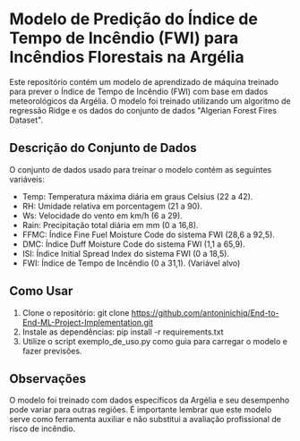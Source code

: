 # Modelo de Predição do Índice de Tempo de Incêndio (FWI) para Incêndios Florestais na Argélia
Este repositório contém um modelo de aprendizado de máquina treinado para prever o Índice de Tempo de Incêndio (FWI) com base em dados meteorológicos da Argélia. O modelo foi treinado utilizando um algoritmo de regressão Ridge e os dados do conjunto de dados "Algerian Forest Fires Dataset".
## Descrição do Conjunto de Dados
O conjunto de dados usado para treinar o modelo contém as seguintes variáveis:
  - Temp: Temperatura máxima diária em graus Celsius (22 a 42).
  - RH: Umidade relativa em porcentagem (21 a 90).
  - Ws: Velocidade do vento em km/h (6 a 29).
  - Rain: Precipitação total diária em mm (0 a 16,8).
  - FFMC: Índice Fine Fuel Moisture Code do sistema FWI (28,6 a 92,5).
  - DMC: Índice Duff Moisture Code do sistema FWI (1,1 a 65,9).
  - ISI: Índice Initial Spread Index do sistema FWI (0 a 18,5).
  - FWI: Índice de Tempo de Incêndio (0 a 31,1). (Variável alvo)
## Como Usar
  1. Clone o repositório: git clone https://github.com/antoninichiq/End-to-End-ML-Project-Implementation.git
  2. Instale as dependências: pip install -r requirements.txt
  3. Utilize o script exemplo_de_uso.py como guia para carregar o modelo e fazer previsões.
## Observações
O modelo foi treinado com dados específicos da Argélia e seu desempenho pode variar para outras regiões.
É importante lembrar que este modelo serve como ferramenta auxiliar e não substitui a avaliação profissional de risco de incêndio.
